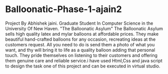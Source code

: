 # Balloonatic-Phase-1-ajain2
Project By Abhishek jaini. Graduate Student In Computer Science in the University Of New Haven.
 "The Balloonatic Asylum" 
 The Balloonatic Asylum sells high quality latex and mylar balloons at affordable prices. They make beautiful hand-crafted balloons for any occasion, recreating ideas at the customers request. All you need to do is send them a photo of what you want, and thy will bring it to life as a quality balloon adding that personal touch. They pride themselves on listening to their customers and offering them genuine care and reliable service.i have used  Html,Css and java script to design the task one of this project and can be executed in virtual studio.
 
